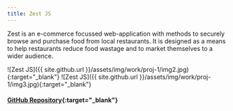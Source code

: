 ```yaml
---
title: Zest JS
---
```



Zest is an e-commerce focussed web-application with methods to securely browse and purchase food from local restaurants. It is designed as a means to help restaurants reduce food wastage and to market themselves to a wider audience.

![Zest JS]({{ site.github.url }}/assets/img/work/proj-1/img2.jpg){:target="_blank"}
![Zest JS]({{ site.github.url }}/assets/img/work/proj-1/img3.jpg){:target="_blank"}

#### [GitHub Repository](https://github.com/crikeli/ZestJS){:target="_blank"}
<!-- - [Live Site](https://zest.stamplayapp.com) -->

